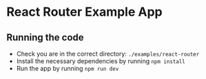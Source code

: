 # React Router Example App

## Running the code

- Check you are in the correct directory: `./examples/react-router`
- Install the necessary dependencies by running `npm install`
- Run the app by running `npm run dev`
